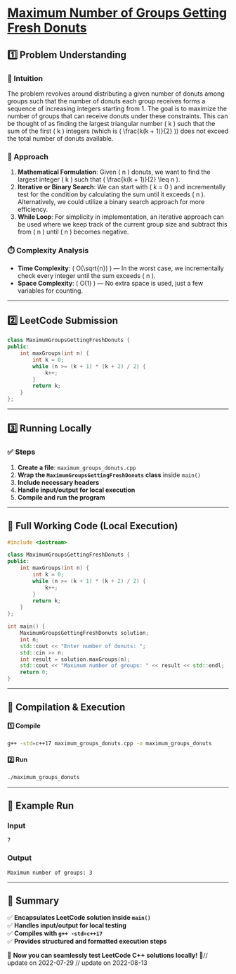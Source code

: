 # **[Maximum Number of Groups Getting Fresh Donuts](https://leetcode.com/problems/maximum-number-of-groups-getting-fresh-donuts/description/)**  

## **1️⃣ Problem Understanding**  
### **📌 Intuition**  
The problem revolves around distributing a given number of donuts among groups such that the number of donuts each group receives forms a sequence of increasing integers starting from 1. The goal is to maximize the number of groups that can receive donuts under these constraints. This can be thought of as finding the largest triangular number \( k \) such that the sum of the first \( k \) integers (which is \( \frac{k(k + 1)}{2} \)) does not exceed the total number of donuts available.  

### **🚀 Approach**  
1. **Mathematical Formulation**: Given \( n \) donuts, we want to find the largest integer \( k \) such that \( \frac{k(k + 1)}{2} \leq n \).
2. **Iterative or Binary Search**: We can start with \( k = 0 \) and incrementally test for the condition by calculating the sum until it exceeds \( n \). Alternatively, we could utilize a binary search approach for more efficiency.
3. **While Loop**: For simplicity in implementation, an iterative approach can be used where we keep track of the current group size and subtract this from \( n \) until \( n \) becomes negative.

### **⏱️ Complexity Analysis**  
- **Time Complexity**: \( O(\sqrt{n}) \) — In the worst case, we incrementally check every integer until the sum exceeds \( n \).
- **Space Complexity**: \( O(1) \) — No extra space is used, just a few variables for counting.

---  

## **2️⃣ LeetCode Submission**  
```cpp
class MaximumGroupsGettingFreshDonuts {
public:
    int maxGroups(int n) {
        int k = 0;
        while (n >= (k + 1) * (k + 2) / 2) {
            k++;
        }
        return k;
    }
};
```  

---  

## **3️⃣ Running Locally**  
### **✅ Steps**  
1. **Create a file**: `maximum_groups_donuts.cpp`  
2. **Wrap the `MaximumGroupsGettingFreshDonuts` class** inside `main()`  
3. **Include necessary headers**  
4. **Handle input/output for local execution**  
5. **Compile and run the program**  

---  

## **📝 Full Working Code (Local Execution)**  
```cpp
#include <iostream>

class MaximumGroupsGettingFreshDonuts {
public:
    int maxGroups(int n) {
        int k = 0;
        while (n >= (k + 1) * (k + 2) / 2) {
            k++;
        }
        return k;
    }
};

int main() {
    MaximumGroupsGettingFreshDonuts solution;
    int n;
    std::cout << "Enter number of donuts: ";
    std::cin >> n;
    int result = solution.maxGroups(n);
    std::cout << "Maximum number of groups: " << result << std::endl;
    return 0;
}
```

---  

## **🔧 Compilation & Execution**  
#### **1️⃣ Compile**  
```bash
g++ -std=c++17 maximum_groups_donuts.cpp -o maximum_groups_donuts
```  

#### **2️⃣ Run**  
```bash
./maximum_groups_donuts
```  

---  

## **🎯 Example Run**  
### **Input**  
```
7
```  
### **Output**  
```
Maximum number of groups: 3
```  

---  

## **📌 Summary**  
✅ **Encapsulates LeetCode solution inside `main()`**  
✅ **Handles input/output for local testing**  
✅ **Compiles with `g++ -std=c++17`**  
✅ **Provides structured and formatted execution steps**  

🚀 **Now you can seamlessly test LeetCode C++ solutions locally!** 🚀// update on 2022-07-29
// update on 2022-08-13
